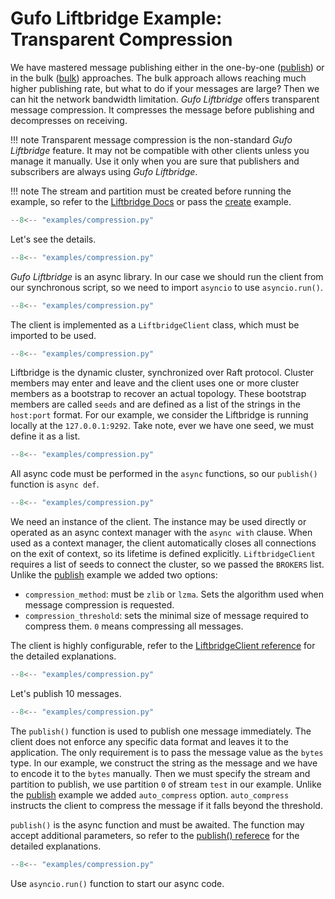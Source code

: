 # Gufo Liftbridge Example: Transparent Compression

We have mastered message publishing either in
the  one-by-one ([publish][publish_ex]) or
in the bulk ([bulk][bulk_ex]) approaches.
The bulk approach allows reaching much higher publishing
rate, but what to do if your messages are large?
Then we can hit the network bandwidth limitation.
*Gufo Liftbridge* offers transparent message
compression. It compresses the message before
publishing and decompresses on receiving.

!!! note
    Transparent message compression is the non-standard
    *Gufo Liftbridge* feature. It may not be compatible
    with other clients unless you manage it
    manually. Use it only when you are sure that publishers
    and subscribers are always using *Gufo Liftbridge*.

!!! note
    The stream and partition must be created before running
    the example, so refer to the [Liftbridge Docs][Liftbridge Docs] 
    or pass the [create][create] example.

``` py title="compression.py" linenums="1"
--8<-- "examples/compression.py"
```

Let's see the details. 

``` py title="compression.py" linenums="1" hl_lines="1"
--8<-- "examples/compression.py"
```

*Gufo Liftbridge* is an async library. In our case
we should run the client from our synchronous script,
so we need to import `asyncio` to use `asyncio.run()`.

``` py title="compression.py" linenums="1" hl_lines="2"
--8<-- "examples/compression.py"
```

The client is implemented as a `LiftbridgeClient` class,
which must be imported to be used.

``` py title="compression.py" linenums="1" hl_lines="4"
--8<-- "examples/compression.py"
```
Liftbridge is the dynamic cluster, synchronized over
Raft protocol. Cluster members may enter and leave and
the client uses one or more cluster members as a bootstrap
to recover an actual topology. These bootstrap
members are called `seeds` and are defined as a list
of the strings in the `host:port` format. For our
example, we consider the Liftbridge is running
locally at the `127.0.0.1:9292`. Take note, ever we have
one seed, we must define it as a list.

``` py title="compression.py" linenums="1" hl_lines="7"
--8<-- "examples/compression.py"
```
All async code must be performed in the `async` functions,
so our `publish()` function is `async def`.

``` py title="compression.py" linenums="1" hl_lines="8 9 10"
--8<-- "examples/compression.py"
```

We need an instance of the client. The instance may be used
directly or operated as an async context manager
with the `async with` clause. When used as a context manager,
the client automatically closes all connections on the exit of context,
so its lifetime is defined explicitly. `LiftbridgeClient` requires
a list of seeds to connect the cluster, so we passed the `BROKERS` list.
Unlike the [publish][publish_ex] example we added two options:

* `compression_method`: must be `zlib` or `lzma`. Sets the algorithm
  used when message compression is requested.
* `compression_threshold`: sets the minimal size of message required
  to compress them. `0` means compressing all messages.

The client is highly configurable, refer to the
[LiftbridgeClient reference][LiftbridgeClient] for the detailed
explanations.

``` py title="compression.py" linenums="1" hl_lines="11"
--8<-- "examples/compression.py"
```

Let's publish 10 messages.

``` py title="compression.py" linenums="1" hl_lines="12 13 14 15 16 17"
--8<-- "examples/compression.py"
```

The `publish()` function is used to publish one message immediately.
The client does not enforce any specific data format and leaves
it to the application. The only requirement is to pass the message
value as the `bytes` type. In our example, we construct the string
as the message and we have to encode it to the `bytes` manually.
Then we must specify the stream and partition to publish, we use
partition `0` of stream `test` in our example.
Unlike the [publish][publish_ex] example we added `auto_compress` option.
`auto_compress` instructs the client to compress the message if it falls
beyond the threshold.

`publish()` is the async function and must be awaited. The function may accept
additional parameters, so refer to the
[publish() referece][publish] for the detailed explanations.

``` py title="compression.py" linenums="1" hl_lines="20"
--8<-- "examples/compression.py"
```
Use `asyncio.run()` function to start our async code.

[Liftbridge Docs]: https://liftbridge.io/docs/overview.html
[LiftbridgeClient]: ../../reference/gufo/liftbridge/client/#gufo.liftbridge.client.LiftbridgeClient
[publish]: ../../reference/gufo/liftbridge/client/#gufo.liftbridge.client.LiftbridgeClient.publish
[create]: create.md
[publish_ex]: publish.md
[bulk_ex]: bulk.md
